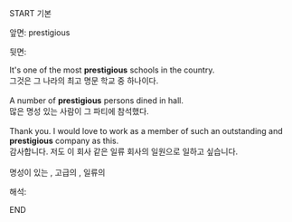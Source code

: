 START
기본

앞면:
prestigious


뒷면:
<div>It's one of the most <strong>prestigious</strong> schools in the country. </div><div><div>그것은 그 나라의 최고 명문 학교 중 하나이다.</div></div><div><br></div><div><div>A number of <strong>prestigious</strong> persons dined in hall. </div><div><div>많은 명성 있는 사람이 그 파티에 참석했다.</div></div></div><div><br></div><div><div>Thank you. I would love to work as a member of such an outstanding and <strong>prestigious</strong> company as this. </div><div><div>감사합니다. 저도 이 회사 같은 일류 회사의 일원으로 일하고 싶습니다.</div></div></div><div><br></div><div>명성이 있는 , 고급의 , 일류의</div>


해석:

END
